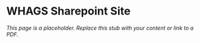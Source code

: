 #    WHAGS Sharepoint Site

_This page is a placeholder. Replace this stub with your content or link to a PDF._
